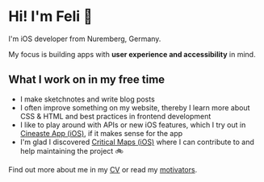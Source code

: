 # Hi! I'm Feli 👋

I'm iOS developer from Nuremberg, Germany.

My focus is building apps with **user experience and accessibility** in mind.

## What I work on in my free time

- I make sketchnotes and write blog posts
- I often improve something on my website, thereby I learn more about CSS & HTML and best practices in frontend development
- I like to play around with APIs or new iOS features, which I try out in [Cineaste App (iOS)][cineaste], if it makes sense for the app
- I'm glad I discovered [Critical Maps (iOS)][criticalmaps] where I can contribute to and help maintaining the project 🚲

Find out more about me in my [CV][cv] or read my [motivators][motivators].

[cineaste]: https://github.com/spacepandas/cineaste-ios
[criticalmaps]: https://github.com/criticalmaps/criticalmaps-ios
[cv]: https://fbernutz.github.io/about/cv/
[motivators]: https://fbernutz.github.io/about/motivators/
